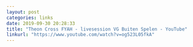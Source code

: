 ```yaml
---
layout: post
categories: links
date: 2019-09-30 20:28:33
title: "Theon Cross FYAH - livesession VG Buiten Spelen - YouTube"
linkurl: "https://www.youtube.com/watch?v=og523L05fkA"
---
```


